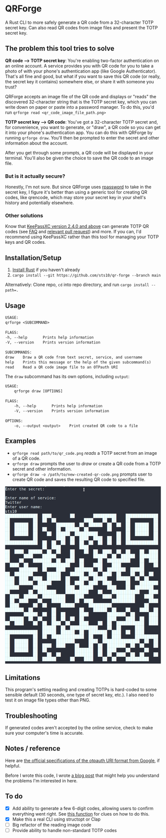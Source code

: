 # QRForge

A Rust CLI to more safely generate a QR code from a 32-character TOTP secret key. Can also read QR codes from image files and present the TOTP secret key.

## The problem this tool tries to solve

**QR code --> TOTP secret key**: You're enabling two-factor authentication on an online account. A service provides you with QR code for you to take a photo of with your phone's authentication app (like Google Authenticator). That's all fine and good, but what if you want to save this QR code (or really, the secret key it contains) somewhere else, or share it with someone you trust?

QRForge accepts an image file of the QR code and displays or "reads" the discovered 32-character string that is the TOTP secret key, which you can write down on paper or paste into a password manager. To do this, you'd run `qrforge read <qr_code_image_file_path.png>` 

**TOTP secret key --> QR code**: You've got a 32-character TOTP secret and, for convenience, you want to generate, or "draw", a QR code so you can get it into your phone's authentication app. You can do this with QRForge by running `qrforge draw`. You'll then be prompted to enter the secret and other information about the account. 

After you get through some prompts, a QR code will be displayed in your terminal. You'll also be given the choice to save the QR code to an image file.

### But is it actually secure? 

Honestly, I'm not sure. But since QRForge uses [rpassword](https://github.com/conradkdotcom/rpassword) to take in the secret key, I figure it's better than using a generic tool for creating QR codes, like qrencode, which may store your secret key in your shell's history and potentially elsewhere.

### Other solutions

Know that [KeePassXC version 2.4.0 and above](https://keepassxc.org/) can generate TOTP QR codes (see [FAQ](https://keepassxc.org/docs/#faq-security-totp) and [relevant pull request](https://github.com/keepassxreboot/keepassxc/issues/1167)) and more. If you can, I'd recommend using KeePassXC rather than this tool for managing your TOTP keys and QR codes.

## Installation/Setup

1. [Install Rust](https://www.rust-lang.org/tools/install) if you haven't already
2. `cargo install --git https://github.com/sts10/qr-forge --branch main`

Alternatively: Clone repo, `cd` into repo directory, and run `cargo install --path=.`

## Usage

```text
USAGE:
qrforge <SUBCOMMAND>

FLAGS:
-h, --help       Prints help information
-V, --version    Prints version information

SUBCOMMANDS:
draw    Draw a QR code from text secret, service, and username
help    Prints this message or the help of the given subcommand(s) 
read    Read a QR code image file to an OTPauth URI
```

The `draw` subcommand has its own options, including `output`:

```text
USAGE:
    qrforge draw [OPTIONS]

FLAGS:
    -h, --help       Prints help information
    -V, --version    Prints version information

OPTIONS:
    -o, --output <output>    Print created QR code to a file
```

## Examples

- `qrforge read path/to/qr_code.png` _reads_ a TOTP secret from an image of a QR code.
- `qrforge draw` prompts the user to _draw_ or create a QR code from a TOTP secret and other information.
- `qrforge draw -o /path/to/new-created-qr-code.png` prompts user to create QR code and saves the resulting QR code to specified file.

![Demo of qrforge drawing a QR code from a TOTP secret and other account information, and displaying the resulting QR code](demo/demo.png)

## Limitations

This program's setting reading and creating TOTPs is hard-coded to some sensible default (30 seconds, one type of secret key, etc.). I also need to test it on image file types other than PNG.

## Troubleshooting

If generated codes aren't accepted by the online service, check to make sure your computer's time is accurate.

## Notes / reference

Here are [the official specifications of the otpauth URI format from Google](https://github.com/google/google-authenticator/wiki/Key-Uri-Format), if helpful.

Before I wrote this code, I wrote [a blog post](https://sts10.github.io/2018/11/26/totp-uris-qr-codes-2-factor.html) that might help you understand the problems I'm interested in here. 

## To do 

- [x] Add ability to generate a few 6-digit codes, allowing users to confirm everything went right. See [this function](https://github.com/Skarlso/totp/blob/master/src/generator.rs#L9) for clues on how to do this.
- [x] Make this a real CLI using structopt or Clap
- [ ] Big refactor of the reading image code
- [ ] Provide ability to handle non-standard TOTP codes
